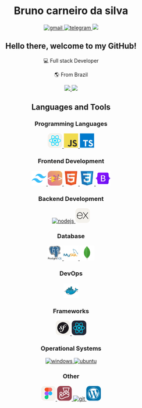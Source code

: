 <h1 align="center">Bruno carneiro da silva</h1>

<p align="center">
<a href="mailto:brunocarneirosilva7@gmail.com" target="_blank" rel="noreferrer"> <img src="https://img.shields.io/badge/Gmail-D14836?style=for-the-badge&logo=gmail&logoColor=white" alt="gmail"/> </a>
<a href="https://t.me/onurbavlis" target="_blank" rel="noreferrer"> <img src="https://img.shields.io/badge/Telegram-2CA5E0?style=for-the-badge&logo=telegram&logoColor=white" alt="telegram"/> </a>
<a href="https://www.linkedin.com/in/bruno-da-silva-041063174/" target="_blank"><img src="https://img.shields.io/badge/-LinkedIn-%230077B5?style=for-the-badge&logo=linkedin&logoColor=white" target="_blank"></a> 
</p>
<div align="center">
<h2 align="center">Hello there, welcome to my GitHub!</h2>
<div align="center">
<p>💻 Full stack Developer</p>
<p>🌎 From Brazil</p>
</div>
<div>
  <a href="https://github.com/bruno-carneiro-da-silva">
  <img height="180em" src="https://github-readme-stats.vercel.app/api?username=bruno-carneiro-da-silva&show_icons=true&theme=radical&include_all_commits=true&count_private=true"/>
  <img height="180em" src="https://github-readme-stats.vercel.app/api/top-langs/?username=bruno-carneiro-da-silva&layout=compact&langs_count=10&theme=dracula"/>
</div>
  </a>
</div>

<h2 align="center">Languages and Tools</h2>

<h3 align="center">Programming Languages</h3>
<p align="center">
<a href="https://react.dev/" target="_blank" rel="noreferrer"> <img src="https://github.com/tandpfun/skill-icons/blob/main/icons/React-Light.svg" alt="react" width="40" height="40"/> </a>
<a href="https://developer.mozilla.org/en-US/docs/Web/JavaScript" target="_blank" rel="noreferrer"> <img src="https://raw.githubusercontent.com/devicons/devicon/master/icons/javascript/javascript-original.svg" alt="javascript" width="40" height="40"/> </a>
<a href="https://www.typescriptlang.org/" target="_blank" rel="noreferrer"><img src="https://github.com/devicons/devicon/blob/master/icons/typescript/typescript-original.svg" alt="typescript" width="40" height="40"/></a>
</p>

<h3 align="center">Frontend Development</h3>
<p align="center">
<a href="https://tailwindcss.com/" target="_blank" rel="noreferrer"> <img src="https://github.com/devicons/devicon/blob/master/icons/tailwindcss/tailwindcss-original.svg" alt="tailwind" width="40" height="40"/> </a>
<a href="https://styled-components.com/" target="_blank" rel="noreferrer"> <img src="https://github.com/tandpfun/skill-icons/blob/main/icons/StyledComponents.svg" alt="styled-components" width="40" height="40"/> </a>
<a href="https://developer.mozilla.org/en-US/docs/Web/HTML" target="_blank" rel="noreferrer"> <img src="https://raw.githubusercontent.com/devicons/devicon/1119b9f84c0290e0f0b38982099a2bd027a48bf1/icons/html5/html5-original.svg" alt="html5" width="40" height="40"/> </a>  
<a href="https://developer.mozilla.org/en-US/docs/Web/CSS" target="_blank" rel="noreferrer"> <img src="https://raw.githubusercontent.com/devicons/devicon/1119b9f84c0290e0f0b38982099a2bd027a48bf1/icons/css3/css3-original.svg" alt="css" width="40" height="40"/> </a>
<a href="https://getbootstrap.com/" target="_blank" rel="noreferrer"> <img src="https://raw.githubusercontent.com/devicons/devicon/1119b9f84c0290e0f0b38982099a2bd027a48bf1/icons/bootstrap/bootstrap-original.svg" alt="bootstrap" width="40" height="40"/> </a>
</p>

<h3 align="center">Backend Development</h3>
<p align="center">
<a href="https://nodejs.org/en/" target="_blank" rel="noreferrer"> <img src="https://cdn.jsdelivr.net/gh/devicons/devicon/icons/nodejs/nodejs-original-wordmark.svg" alt="nodejs" width="40" height="40"/> </a> 
<a href="https://expressjs.com/" target="_blank" rel="noreferrer"> <img src="https://github.com/tandpfun/skill-icons/blob/main/icons/ExpressJS-Light.svg" alt="express" width="40" height="40"/> </a>
</p>

<h3 align="center">Database</h3>
<p align="center">
<a href="https://www.postgresql.org" target="_blank" rel="noreferrer"> <img src="https://raw.githubusercontent.com/devicons/devicon/master/icons/postgresql/postgresql-original-wordmark.svg" alt="postgresql" width="40" height="40"/> </a> 
<a href="https://www.mysql.com/" target="_blank" rel="noreferrer"> <img src="https://raw.githubusercontent.com/devicons/devicon/master/icons/mysql/mysql-original-wordmark.svg" alt="mysql" width="40" height="40"/> </a>
<a href="https://www.mongodb.com/pt-br" target="_blank" rel="noreferrer"> <img src="https://github.com/devicons/devicon/blob/master/icons/mongodb/mongodb-original.svg" alt="mongodb" width="40" height="40"/> </a>
</p>

<h3 align="center">DevOps</h3>
<p align="center">
<a href="https://www.docker.com/" target="_blank" rel="noreferrer"> <img src="https://github.com/devicons/devicon/blob/master/icons/docker/docker-original.svg?short_path=bbeaed2" alt="aws" width="40" height="40"/> </a>
</p>

<h3 align="center">Frameworks</h3>
<p align="center">
<a href="https://symfony.com/" target="_blank" rel="noreferrer"> <img src="https://github.com/tandpfun/skill-icons/blob/main/icons/Symfony-Light.svg?short_path=2a3345d" alt="symfony" width="40" height="40"/> 
<a href="https://reactnative.dev/" target="_blank" rel="noreferrer"> <img src="https://github.com/tandpfun/skill-icons/blob/main/icons/React-Dark.svg" alt="react-native" width="40" height="40"/> </a>
  
</p>
  
<h3 align="center">Operational Systems</h3>
<p align="center">
<a href="https://www.microsoft.com/" target="_blank" rel="noreferrer"> <img src="https://cdn.jsdelivr.net/gh/devicons/devicon/icons/windows8/windows8-original.svg" alt="windows" width="40" height="40"/> </a>
<a href="https://ubuntu.com/" target="_blank" rel="noreferrer"> <img src="https://www.vectorlogo.zone/logos/ubuntu/ubuntu-icon.svg" alt="ubuntu" width="40" height="40"/> </a>
</p>

<h3 align="center">Other</h3>
<p align="center">
<a href="https://www.figma.com/" target="_blank" rel="noreferrer"> <img src="https://github.com/tandpfun/skill-icons/blob/main/icons/Figma-Light.svg" alt="figma" width="40" height="40"/> </a>
<a href="https:https://jestjs.io/pt-BR/docs/getting-started" target="_blank" rel="noreferrer"> <img src="https://github.com/tandpfun/skill-icons/blob/main/icons/Jest.svg" alt="jest" width="40" height="40"/> </a>
<a href="https:/git-scm.com/" target="_blank" rel="noreferrer"> <img src="https://www.vectorlogo.zone/logos/git-scm/git-scm-icon.svg" alt="git" width="40" height="40"/> </a>
<a href="https://wordpress.com/" target="_blank" rel="noreferrer"> <img src="https://github.com/tandpfun/skill-icons/blob/main/icons/Wordpress.svg" alt="wordpress" width="40" height="40"/> </a>
</p>
  

  
  
